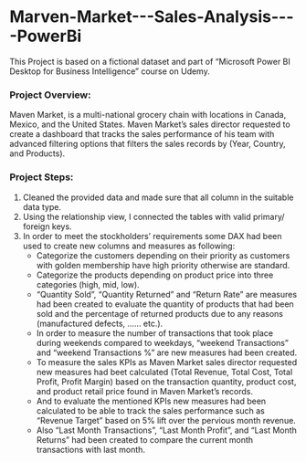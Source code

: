 # Marven-Market---Sales-Analysis----PowerBi
This Project is based on a fictional dataset and part of “Microsoft Power BI Desktop for Business Intelligence” course on Udemy. 

### Project Overview:
Maven Market, is a multi-national grocery chain with locations in Canada, Mexico, and the United States.
Maven Market’s sales director requested to create a dashboard that tracks the sales performance of his team with advanced filtering options that filters the sales records by (Year, Country, and Products).

### Project Steps:
<ol> <li>Cleaned the provided data and made sure that all column in the suitable data type.</li>
     <li>Using the relationship view, I connected the tables with valid primary/ foreign keys.</li>
     <li>In order to meet the stockholders’ requirements some DAX had been used to create new columns and measures as following: 
        <ul><li>Categorize the customers depending on their priority as customers with golden membership have high priority otherwise are standard.</li>
            <li>Categorize the products depending on product price into three categories (high, mid, low).</li>
             <li>“Quantity Sold”, “Quantity Returned” and “Return Rate” are measures had been created to evaluate the quantity of products that had been sold and the                           percentage of returned products due to any reasons (manufactured defects, …... etc.).</li>
             <li>In order to measure the number of transactions that took place during weekends compared to weekdays, “weekend Transactions” and “weekend Transactions %”                       are new measures had been created.</li>
             <li>To measure the sales KPIs as Maven Market sales director requested new measures had beet calculated (Total Revenue, Total Cost, Total Profit, Profit                            Margin) based on the transaction quantity, product cost, and product retail price found in Maven Market’s records. </li>
              <li>And to evaluate the mentioned KPIs new measures had been calculated to be able to track the sales performance such as “Revenue Target” based on 5% lift                        over the pervious month revenue.</li>
                  <li>Also “Last Month Transactions”, “Last Month Profit”, and “Last Month Returns” had been created to compare the current month transactions with last                        month.</li></ul></li></ol>
